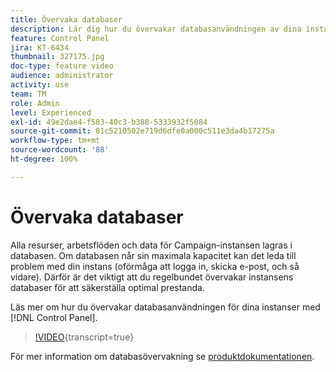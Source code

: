 ```yaml
---
title: Övervaka databaser
description: Lär dig hur du övervakar databasanvändningen av dina instanser.
feature: Control Panel
jira: KT-6434
thumbnail: 327175.jpg
doc-type: feature video
audience: administrator
activity: use
team: TM
role: Admin
level: Experienced
exl-id: 49e2dae4-f583-40c3-b388-5333932f5084
source-git-commit: 81c5210502e719d6dfe0a000c511e3da4b17275a
workflow-type: tm+mt
source-wordcount: '88'
ht-degree: 100%

---
```


# Övervaka databaser

Alla resurser, arbetsflöden och data för Campaign-instansen lagras i databasen. Om databasen når sin maximala kapacitet kan det leda till problem med din instans (oförmåga att logga in, skicka e-post, och så vidare). Därför är det viktigt att du regelbundet övervakar instansens databaser för att säkerställa optimal prestanda.

Läs mer om hur du övervakar databasanvändningen för dina instanser med [!DNL Control Panel].

>[!VIDEO](https://video.tv.adobe.com/v/3448844?learn=on&captions=swe){transcript=true}

För mer information om databasövervakning se [produktdokumentationen](https://experienceleague.adobe.com/docs/control-panel/using/performance-monitoring/database-monitoring/database-monitoring.html?lang=sv).
